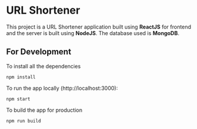 # URL Shortener

This project is a URL Shortener application built using **ReactJS** for frontend and the server is built using **NodeJS**. The database used is **MongoDB**.

## For Development

To install all the dependencies

    npm install

To run the app locally (http://localhost:3000):

    npm start


To build the app for production

    npm run build
